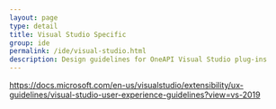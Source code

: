 ```yaml
---
layout: page
type: detail
title: Visual Studio Specific
group: ide
permalink: /ide/visual-studio.html
description: Design guidelines for OneAPI Visual Studio plug-ins
---
```



https://docs.microsoft.com/en-us/visualstudio/extensibility/ux-guidelines/visual-studio-user-experience-guidelines?view=vs-2019